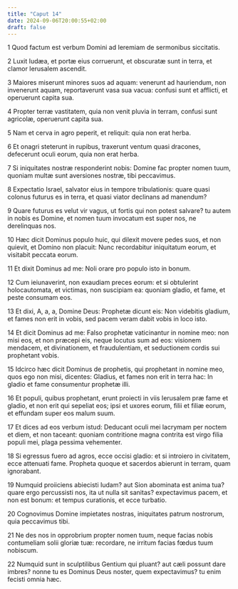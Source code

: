 ```yaml
---
title: "Caput 14"
date: 2024-09-06T20:00:55+02:00
draft: false
---
```



1 Quod factum est verbum Domini ad Ieremiam de sermonibus siccitatis.

2 Luxit Iudæa, et portæ eius corruerunt, et obscuratæ sunt in terra, et clamor Ierusalem ascendit.

3 Maiores miserunt minores suos ad aquam: venerunt ad hauriendum, non invenerunt aquam, reportaverunt vasa sua vacua: confusi sunt et afflicti, et operuerunt capita sua.

4 Propter terræ vastitatem, quia non venit pluvia in terram, confusi sunt agricolæ, operuerunt capita sua.

5 Nam et cerva in agro peperit, et reliquit: quia non erat herba.

6 Et onagri steterunt in rupibus, traxerunt ventum quasi dracones, defecerunt oculi eorum, quia non erat herba.

7 Si iniquitates nostræ responderint nobis: Domine fac propter nomen tuum, quoniam multæ sunt aversiones nostræ, tibi peccavimus.

8 Expectatio Israel, salvator eius in tempore tribulationis: quare quasi colonus futurus es in terra, et quasi viator declinans ad manendum?

9 Quare futurus es velut vir vagus, ut fortis qui non potest salvare? tu autem in nobis es Domine, et nomen tuum invocatum est super nos, ne derelinquas nos.

10 Hæc dicit Dominus populo huic, qui dilexit movere pedes suos, et non quievit, et Domino non placuit: Nunc recordabitur iniquitatum eorum, et visitabit peccata eorum.

11 Et dixit Dominus ad me: Noli orare pro populo isto in bonum.

12 Cum ieiunaverint, non exaudiam preces eorum: et si obtulerint holocautomata, et victimas, non suscipiam ea: quoniam gladio, et fame, et peste consumam eos.

13 Et dixi, A, a, a, Domine Deus: Prophetæ dicunt eis: Non videbitis gladium, et fames non erit in vobis, sed pacem veram dabit vobis in loco isto.

14 Et dicit Dominus ad me: Falso prophetæ vaticinantur in nomine meo: non misi eos, et non præcepi eis, neque locutus sum ad eos: visionem mendacem, et divinationem, et fraudulentiam, et seductionem cordis sui prophetant vobis.

15 Idcirco hæc dicit Dominus de prophetis, qui prophetant in nomine meo, quos ego non misi, dicentes: Gladius, et fames non erit in terra hac: In gladio et fame consumentur prophetæ illi.

16 Et populi, quibus prophetant, erunt proiecti in viis Ierusalem præ fame et gladio, et non erit qui sepeliat eos; ipsi et uxores eorum, filii et filiæ eorum, et effundam super eos malum suum.

17 Et dices ad eos verbum istud: Deducant oculi mei lacrymam per noctem et diem, et non taceant: quoniam contritione magna contrita est virgo filia populi mei, plaga pessima vehementer.

18 Si egressus fuero ad agros, ecce occisi gladio: et si introiero in civitatem, ecce attenuati fame. Propheta quoque et sacerdos abierunt in terram, quam ignorabant.

19 Numquid proiiciens abiecisti Iudam? aut Sion abominata est anima tua? quare ergo percussisti nos, ita ut nulla sit sanitas? expectavimus pacem, et non est bonum: et tempus curationis, et ecce turbatio.

20 Cognovimus Domine impietates nostras, iniquitates patrum nostrorum, quia peccavimus tibi.

21 Ne des nos in opprobrium propter nomen tuum, neque facias nobis contumeliam solii gloriæ tuæ: recordare, ne irritum facias fœdus tuum nobiscum.

22 Numquid sunt in sculptilibus Gentium qui pluant? aut cæli possunt dare imbres? nonne tu es Dominus Deus noster, quem expectavimus? tu enim fecisti omnia hæc.


